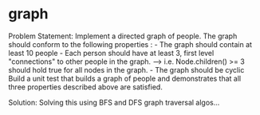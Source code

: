 # graph
Problem Statement:
Implement a directed graph of people.
The graph should conform to the following properties :
       - The graph should contain at least 10 people
       - Each person should have at least 3, first level "connections" to other people in the graph.
          --> i.e. Node.children() >= 3 should hold true for all nodes in the graph.
        - The graph should be cyclic
Build a unit test that builds a graph of people and demonstrates
that all three properties described above are satisfied.

Solution:
Solving this using BFS and DFS graph traversal algos...

